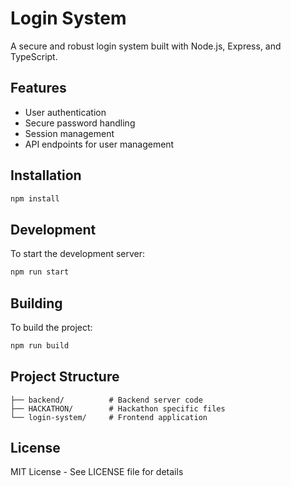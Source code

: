 # Login System

A secure and robust login system built with Node.js, Express, and TypeScript.

## Features

- User authentication
- Secure password handling
- Session management
- API endpoints for user management

## Installation

```bash
npm install
```

## Development

To start the development server:

```bash
npm run start
```

## Building

To build the project:

```bash
npm run build
```

## Project Structure

```
├── backend/          # Backend server code
├── HACKATHON/        # Hackathon specific files
└── login-system/     # Frontend application
```

## License

MIT License - See LICENSE file for details 